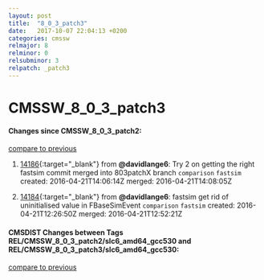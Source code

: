 ```yaml
---
layout: post
title:  "8_0_3_patch3"
date:   2017-10-07 22:04:13 +0200
categories: cmssw
relmajor: 8
relminor: 0
relsubminor: 3
relpatch: _patch3
---
```


# CMSSW_8_0_3_patch3
#### Changes since CMSSW_8_0_3_patch2:

[compare to previous](https://github.com/cms-sw/cmssw/compare/CMSSW_8_0_3_patch2...CMSSW_8_0_3_patch3)



1. [14186](http://github.com/cms-sw/cmssw/pull/14186){:target="_blank"}  from **@davidlange6**: Try 2 on getting the right fastsim commit merged into 803patchX branch `comparison`  `fastsim`  created: 2016-04-21T14:06:14Z merged: 2016-04-21T14:08:05Z

1. [14184](http://github.com/cms-sw/cmssw/pull/14184){:target="_blank"}  from **@davidlange6**: fastsim get rid of uninitialised value in FBaseSimEvent `comparison`  `fastsim`  created: 2016-04-21T12:26:50Z merged: 2016-04-21T12:52:21Z

#### CMSDIST Changes between Tags REL/CMSSW_8_0_3_patch2/slc6_amd64_gcc530 and REL/CMSSW_8_0_3_patch3/slc6_amd64_gcc530:

[compare to previous](https://github.com/cms-sw/cmsdist/compare/REL/CMSSW_8_0_3_patch2/slc6_amd64_gcc530...REL/CMSSW_8_0_3_patch3/slc6_amd64_gcc530)


